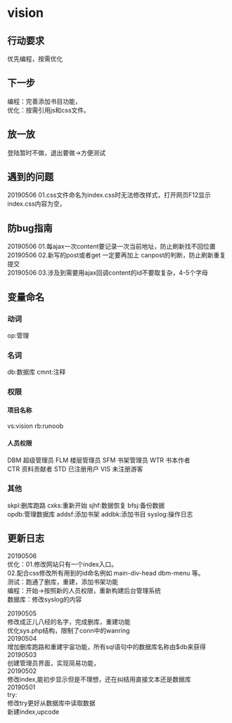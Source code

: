 # vision
## 行动要求
优先编程，按需优化

## 下一步
编程：完善添加书目功能，  
优化：按需引用js和css文件。  

## 放一放
登陆暂时不做，退出要做->方便测试


## 遇到的问题
20190506 01.css文件命名为index.css时无法修改样式，打开网页F12显示index.css内容为空，

## 防bug指南
20190506 01.每ajax一次content要记录一次当前地址，防止刷新找不回位置  
20190506 02.新写的post或者get 一定要再加上 canpost的判断，防止刷新重复提交  
20190506 03.涉及到需要用ajax回调content的id不要取复杂，4-5个字母  



## 变量命名
### 动词
op:管理  
### 名词
db:数据库 cmnt:注释
### 权限
#### 项目名称
vs:vision rb:runoob  
#### 人员权限
DBM	超级管理员 FLM 楼层管理员 SFM 书架管理员 WTR 书本作者  
CTR 资料贡献者 STD 已注册用户 VIS 未注册游客  

### 其他
skpl:删库跑路   cxks:重新开始  sjhf:数据恢复  bfsj:备份数据  
opdb:管理数据库 addsf:添加书架 addbk:添加书目 syslog:操作日志

## 更新日志
20190506  
优化：01.修改网站只有一个index入口。  
      02.配合css修改所有用到的id命名例如 main-div-head dbm-menu 等。  
测试：跑通了删库，重建，添加书架功能  
编程：开始->按照新的人员权限，重新构建后台管理系统  
数据库：修改syslog的内容  

20190505  
修改成正儿八经的名字，完成删库，重建功能  
优化sys.php结构，限制了conn中的wanring  
20190504  
增加删库跑路和重建宇宙功能，所有sql语句中的数据库名称由$db来获得  
20190503  
创建管理员界面，实现简易功能，  
20190502  
修改index,能初步显示但是不理想，还在纠结用直接文本还是数据库  
20190501  
try:  
修改try更好从数据库中读取数据  
新建index,upcode  